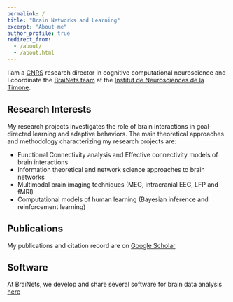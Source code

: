```yaml
---
permalink: /
title: "Brain Networks and Learning"
excerpt: "About me"
author_profile: true
redirect_from: 
  - /about/
  - /about.html
---
```


I am a [CNRS](https://www.cnrs.fr/fr) research director in cognitive computational neuroscience and I coordinate the [BraiNets team](https://brainets.github.io/) at the [Institut de Neurosciences de la Timone](https://www.int.univ-amu.fr/).

Research Interests
------
My research projects investigates the role of brain interactions in goal-directed learning and adaptive behaviors. The main theoretical approaches and methodology characterizing my research projects are:
- Functional Connectivity analysis and Effective connectivity models of brain interactions 
- Information theoretical and network science approaches to brain networks
- Multimodal brain imaging techniques (MEG, intracranial EEG, LFP and fMRI)
- Computational models of human learning (Bayesian inference and reinforcement learning)

Publications
------
My publications and citation record are on [Google Scholar](https://scholar.google.fr/citations?user=vsskO0AAAAAJ&hl=en)

Software
------
At BraiNets, we develop and share several software for brain data analysis [here](https://brainets.github.io/software.html)
